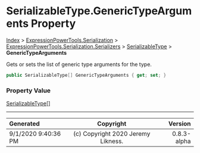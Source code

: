 ﻿# SerializableType.GenericTypeArguments Property

[Index](../index.md) > [ExpressionPowerTools.Serialization](ExpressionPowerTools.Serialization.a.md) > [ExpressionPowerTools.Serialization.Serializers](ExpressionPowerTools.Serialization.Serializers.n.md) > [SerializableType](ExpressionPowerTools.Serialization.Serializers.SerializableType.cs.md) > **GenericTypeArguments**

Gets or sets the list of generic type arguments for the type.

```csharp
public SerializableType[] GenericTypeArguments { get; set; }
```

### Property Value

 [SerializableType[]](https://docs.microsoft.com/dotnet/api/expressionpowertools.serialization.serializers.serializabletype[]) 


---

| Generated | Copyright | Version |
| :-- | :-: | --: |
| 9/1/2020 9:40:36 PM | (c) Copyright 2020 Jeremy Likness. | 0.8.3-alpha |
